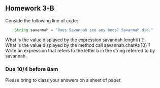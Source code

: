 ## Homework 3-B

Conside the following line of code:  

```java
    String savannah = "Does Savannah see any bees? Savannah did."
```

What is the value displayed by the expression savannah.lenght() ?  
What is the value displayed by the method call savannah.charAt(10) ?  
Write an expression that refers to the letter b in the string referred to by savannah.  


### Due 10/4 before 8am

Please bring to class your answers on a sheet of paper.  
